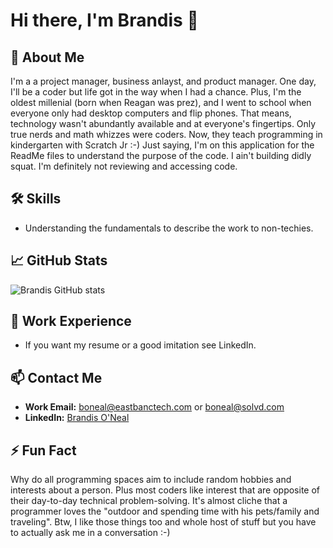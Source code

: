 # Hi there, I'm Brandis 👋

## 🚀 About Me
I'm a a project manager, business anlayst, and product manager. One day, I'll be a coder but life got in the way when I had a chance. Plus, I'm the oldest millenial (born when Reagan was prez), and I went to school when everyone only had desktop computers and flip phones. That means, technology wasn't abundantly available and at everyone's fingertips. Only true nerds and math whizzes were coders. Now, they teach programming in kindergarten with Scratch Jr :-) Just saying, I'm on this application for the ReadMe files to understand the purpose of the code. I ain't building didly squat. I'm definitely not reviewing and accessing code. 

## 🛠 Skills
- Understanding the fundamentals to describe the work to non-techies. 

## 📈 GitHub Stats
![Brandis GitHub stats](https://github-readme-stats.vercel.app/api?username=brandisoneal&show_icons=true&theme=radical)

## 💼 Work Experience
- If you want my resume or a good imitation see LinkedIn.

## 📫 Contact Me
- **Work Email:** boneal@eastbanctech.com or boneal@solvd.com
- **LinkedIn:** [Brandis O'Neal](https://www.linkedin.com/in/brandis-o-neal-5ba8496/)

## ⚡ Fun Fact
Why do all programming spaces aim to include random hobbies and interests about a person. Plus most coders like interest that are opposite of their day-to-day technical problem-solving. It's almost cliche that a programmer loves the "outdoor and spending time with his pets/family and traveling". Btw, I like those things too and whole host of stuff but you have to actually ask me in a conversation :-) 
